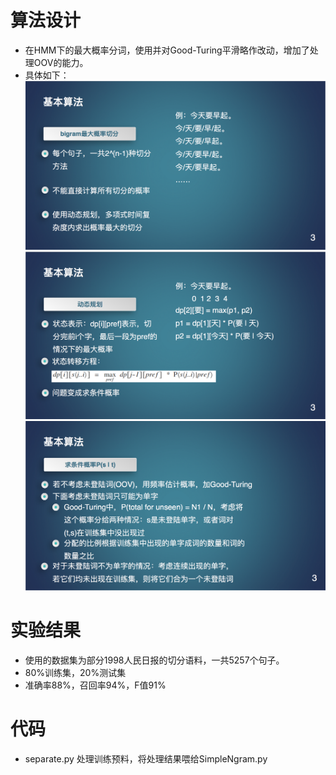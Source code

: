 # 算法设计
* 在HMM下的最大概率分词，使用并对Good-Turing平滑略作改动，增加了处理OOV的能力。
* 具体如下：
![1](1.png)
![2](2.png)
![3](3.png)

# 实验结果
* 使用的数据集为部分1998人民日报的切分语料，一共5257个句子。
* 80%训练集，20%测试集
* 准确率88%，召回率94%，F值91%

# 代码
* separate.py 处理训练预料，将处理结果喂给SimpleNgram.py
